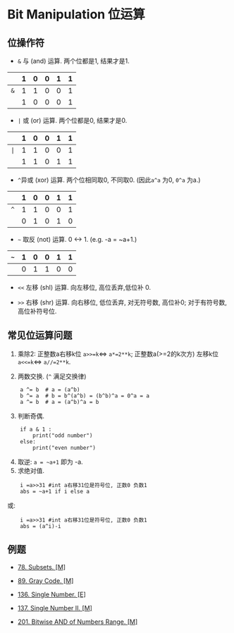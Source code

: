 # Bit Manipulation 位运算

## 位操作符

* `&` 与 (and) 运算. 两个位都是1, 结果才是1.        

|   |1 |0 |0 |1 |1 |    
|-- |--|--|--|--|--|    
|`&`|1 |1 |0 |0 |1 |    
|   |1 |0 |0 |0 |1 |

* `|` 或 (or) 运算. 两个位都是0, 结果才是0.         

|   |1 |0 |0 |1 |1 |   
|-- |--|--|--|--|--|    
|`\|`|1 |1 |0 |0 |1 |    
|   |1 |1 |0 |1 |1 |     

* `^`异或 (xor) 运算. 两个位相同取0, 不同取0. (因此`a^a` 为0, `0^a` 为a.)    

|   |1 |0 |0 |1 |1 |   
|-- |--|--|--|--|--|      
|`^`|1 |1 |0 |0 |1 |    
|   |0 |1 |0 |1 |0 |

* `~` 取反 (not) 运算. 0 <-> 1. (e.g. -a = ~a+1.)    

|`~`|1 |0 |0 |1 |1 |   
|-- |--|--|--|--|--|      
|   |0 |1 |1 |0 |0 |

* `<<` 左移 (shl) 运算. 向左移位, 高位丢弃,低位补 0.

*  `>>` 右移 (shr) 运算. 向右移位, 低位丢弃, 对无符号数, 高位补0; 对于有符号数, 高位补符号位.  

## 常见位运算问题

1. 乘除2: 正整数a右移k位 `a>>=k`<=> `a*=2**k`; 正整数a(>=2的k次方) 左移k位 `a<<=k`<=> `a//=2**k`.

2. 两数交换. (`^` 满足交换律)
```
    a ^= b  # a = (a^b)
    b ^= a  # b = b^(a^b) = (b^b)^a = 0^a = a
    a ^= b  # a = (a^b)^a = b
```

3. 判断奇偶.
```
    if a & 1 :
        print("odd number")
    else:
        print("even number")
```

4. 取逆: `a = ~a+1` 即为 -a.  
5. 求绝对值.
```
    i =a>>31 #int a右移31位是符号位, 正数0 负数1
    abs = ~a+1 if i else a
```
或:
```
    i =a>>31 #int a右移31位是符号位, 正数0 负数1
    abs = (a^i)-i
```

## 例题

* [78. Subsets. [M]](https://leetcode.com/problems/subsets/)

* [89. Gray Code. [M]](https://leetcode.com/problems/gray-code/)

* [136. Single Number. [E]](https://leetcode.com/problems/single-number/)

* [137. Single Number II. [M]](https://leetcode.com/problems/single-number-ii/)

* [201. Bitwise AND of Numbers Range. [M]](https://leetcode.com/problems/bitwise-and-of-numbers-range/)
